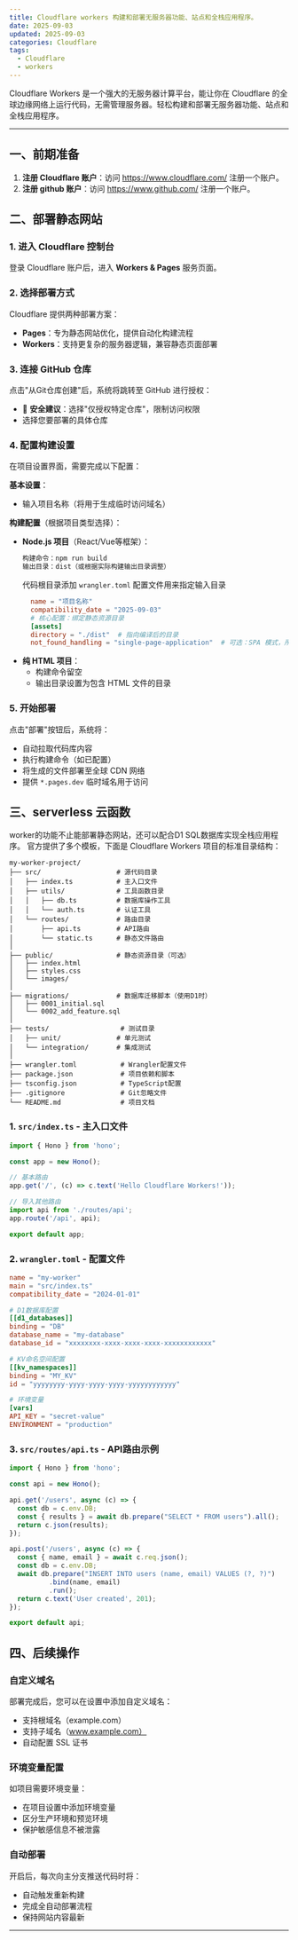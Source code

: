 ```yaml
---
title: Cloudflare workers 构建和部署无服务器功能、站点和全栈应用程序。
date: 2025-09-03
updated: 2025-09-03
categories: Cloudflare
tags:
  - Cloudflare
  - workers
---
```


Cloudflare Workers 是一个强大的无服务器计算平台，能让你在 Cloudflare 的全球边缘网络上运行代码，无需管理服务器。轻松构建和部署无服务器功能、站点和全栈应用程序。

---

## 一、前期准备

1.  **注册 Cloudflare 账户**：访问 https://www.cloudflare.com/ 注册一个账户。
1.  **注册 github 账户**：访问 https://www.github.com/ 注册一个账户。

## 二、部署静态网站

### 1. 进入 Cloudflare 控制台
登录 Cloudflare 账户后，进入 **Workers & Pages** 服务页面。

### 2. 选择部署方式
Cloudflare 提供两种部署方案：
- **Pages**：专为静态网站优化，提供自动化构建流程
- **Workers**：支持更复杂的服务器逻辑，兼容静态页面部署

### 3. 连接 GitHub 仓库
点击"从Git仓库创建"后，系统将跳转至 GitHub 进行授权：
- 🔐 **安全建议**：选择"仅授权特定仓库"，限制访问权限
- 选择您要部署的具体仓库

### 4. 配置构建设置
在项目设置界面，需要完成以下配置：

**基本设置**：
- 输入项目名称（将用于生成临时访问域名）

**构建配置**（根据项目类型选择）：
- **Node.js 项目**（React/Vue等框架）：
  ```bash
  构建命令：npm run build
  输出目录：dist（或根据实际构建输出目录调整）
  ```
  代码根目录添加 `wrangler.toml` 配置文件用来指定输入目录
  ```toml
    name = "项目名称"
    compatibility_date = "2025-09-03"
    # 核心配置：绑定静态资源目录
    [assets]
    directory = "./dist"  # 指向编译后的目录
    not_found_handling = "single-page-application"  # 可选：SPA 模式，所有路径返回 index.html
  ```
- **纯 HTML 项目**：
  - 构建命令留空
  - 输出目录设置为包含 HTML 文件的目录

### 5. 开始部署
点击"部署"按钮后，系统将：
- 自动拉取代码库内容
- 执行构建命令（如已配置）
- 将生成的文件部署至全球 CDN 网络
- 提供 `*.pages.dev` 临时域名用于访问

## 三、serverless 云函数
worker的功能不止能部署静态网站，还可以配合D1 SQL数据库实现全栈应用程序。
官方提供了多个模板，下面是 Cloudflare Workers 项目的标准目录结构：

```
my-worker-project/
├── src/                   # 源代码目录
│   ├── index.ts           # 主入口文件
│   ├── utils/             # 工具函数目录
│   │   ├── db.ts          # 数据库操作工具
│   │   └── auth.ts        # 认证工具
│   └── routes/            # 路由目录
│       ├── api.ts         # API路由
│       └── static.ts      # 静态文件路由
│
├── public/                # 静态资源目录（可选）
│   ├── index.html
│   ├── styles.css
│   └── images/
│
├── migrations/            # 数据库迁移脚本（使用D1时）
│   ├── 0001_initial.sql
│   └── 0002_add_feature.sql
│
├── tests/                  # 测试目录
│   ├── unit/              # 单元测试
│   └── integration/       # 集成测试
│
├── wrangler.toml           # Wrangler配置文件
├── package.json            # 项目依赖和脚本
├── tsconfig.json           # TypeScript配置
├── .gitignore              # Git忽略文件
└── README.md               # 项目文档
```

### 1. `src/index.ts` - 主入口文件
```typescript
import { Hono } from 'hono';

const app = new Hono();

// 基本路由
app.get('/', (c) => c.text('Hello Cloudflare Workers!'));

// 导入其他路由
import api from './routes/api';
app.route('/api', api);

export default app;
```

### 2. `wrangler.toml` - 配置文件
```toml
name = "my-worker"
main = "src/index.ts"
compatibility_date = "2024-01-01"

# D1数据库配置
[[d1_databases]]
binding = "DB"
database_name = "my-database"
database_id = "xxxxxxxx-xxxx-xxxx-xxxx-xxxxxxxxxxxx"

# KV命名空间配置
[[kv_namespaces]]
binding = "MY_KV"
id = "yyyyyyyy-yyyy-yyyy-yyyy-yyyyyyyyyyyy"

# 环境变量
[vars]
API_KEY = "secret-value"
ENVIRONMENT = "production"
```

### 3. `src/routes/api.ts` - API路由示例
```typescript
import { Hono } from 'hono';

const api = new Hono();

api.get('/users', async (c) => {
  const db = c.env.DB;
  const { results } = await db.prepare("SELECT * FROM users").all();
  return c.json(results);
});

api.post('/users', async (c) => {
  const { name, email } = await c.req.json();
  const db = c.env.DB;
  await db.prepare("INSERT INTO users (name, email) VALUES (?, ?)")
          .bind(name, email)
          .run();
  return c.text('User created', 201);
});

export default api;
```


## 四、后续操作

### 自定义域名
部署完成后，您可以在设置中添加自定义域名：
- 支持根域名（example.com）
- 支持子域名（www.example.com）
- 自动配置 SSL 证书

### 环境变量配置
如项目需要环境变量：
- 在项目设置中添加环境变量
- 区分生产环境和预览环境
- 保护敏感信息不被泄露

### 自动部署
开启后，每次向主分支推送代码时将：
- 自动触发重新构建
- 完成全自动部署流程
- 保持网站内容最新

---
